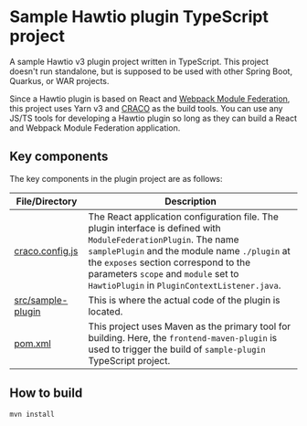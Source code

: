 # Sample Hawtio plugin TypeScript project

A sample Hawtio v3 plugin project written in TypeScript. This project doesn't run standalone, but is supposed to be used with other Spring Boot, Quarkus, or WAR projects.

Since a Hawtio plugin is based on React and [Webpack Module Federation](https://module-federation.github.io/), this project uses Yarn v3 and [CRACO](https://craco.js.org/) as the build tools. You can use any JS/TS tools for developing a Hawtio plugin so long as they can build a React and Webpack Module Federation application.

## Key components

The key components in the plugin project are as follows:

| File/Directory                                      | Description |
|-----------------------------------------------------| ----------- |
| [craco.config.js](../sample-plugin/craco.config.js) | The React application configuration file. The plugin interface is defined with `ModuleFederationPlugin`. The name `samplePlugin` and the module name `./plugin` at the `exposes` section correspond to the parameters `scope` and `module` set to `HawtioPlugin` in `PluginContextListener.java`. |
| [src/sample-plugin](./src/sample-plugin)            | This is where the actual code of the plugin is located. | 
| [pom.xml](./pom.xml)                                | This project uses Maven as the primary tool for building. Here, the `frontend-maven-plugin` is used to trigger the build of `sample-plugin` TypeScript project. |

## How to build

```console
mvn install
```
